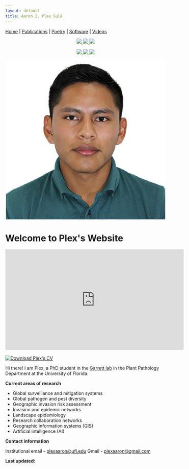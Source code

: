 ```yaml
---
layout: default
title: Aaron I. Plex Sulá
---
```


<nav>
    <a href="index.html">Home</a> |
    <a href="publications.html">Publications</a> |
    <a href="poetry.html">Poetry</a> |
    <a href="software.html">Software</a> |
    <a href="videos.html">Videos</a>
</nav>

<!-- Social Media Buttons -->
<p align="center">
    <a href="https://scholar.google.com/citations?user=t1kkSGQAAAAJ&hl=en" target="_blank">
        <img src="https://img.shields.io/badge/Google%20Scholar-Profile-blue?style=for-the-badge&logo=google-scholar">
    </a>
    <a href="https://www.linkedin.com/in/aaron-i-plex-sula-3a461627b/">
        <img src="https://img.shields.io/badge/LinkedIn-Connect-blue?style=for-the-badge&logo=linkedin">
    </a>
    <a href="https://www.researchgate.net/profile/Aaron-Plex-2?ev=hdr_xprf" target="_blank">
        <img src="https://img.shields.io/badge/ResearchGate-Profile-green?style=for-the-badge&logo=researchgate">
    </a>
</p>

<p align="center">
    <a href="https://github.com/AaronPlex" target="_blank">
        <img src="https://img.shields.io/badge/GitHub-View%20on%20GitHub-black?style=for-the-badge&logo=github">
    </a>
    <a href="https://x.com/PlexAaron" target="_blank">
        <img src="https://img.shields.io/badge/X-Follow-black?style=for-the-badge&logo=twitter">
    </a>
    <a href="https://orcid.org/my-orcid?orcid=0000-0001-7317-3090" target="_blank">
        <img src="https://img.shields.io/badge/ORCID-Profile-brightgreen?style=for-the-badge&logo=orcid">
    </a>
</p>

<!-- Profile Picture -->
<p align="center">
    <img src="PlexProfile.JPG" alt="" width="500">
</p>

# Welcome to Plex's Website

<!-- YouTube video -->
<p align="center">
    <iframe width="560" height="315" src="https://www.youtube.com/embed/WyZNBAJ9NAY?si=tp4WwrHF7pNaVKII" 
    title="YouTube video player" frameborder="0" 
    allow="accelerometer; autoplay; clipboard-write; encrypted-media; gyroscope; picture-in-picture; web-share" 
    referrerpolicy="strict-origin-when-cross-origin" allowfullscreen>
    </iframe>
</p>

<!-- Curriculum Vitae PDF -->
[![Download Plex's CV](https://img.shields.io/badge/Download-Plex's_CV-blue?style=for-the-badge&logo=adobe)](PlexCV2025.pdf)

Hi there! I am Plex, a PhD student in the [Garrett lab](https://www.garrettlab.com/) in the Plant Pathology Department at the University of Florida.

**Current areas of research**

 - Global surveillance and mitigation systems
 - Global pathogen and pest diversity
 - Geographic invasion risk assessment
 - Invasion and epidemic networks
 - Landscape epidemiology
 - Research collaboration networks
 - Geographic information systems (GIS)
 - Artificial intelligence (AI)

**Contact information**

 Institutional email - plexaaron@ufl.edu
 Gmail - plexaaron@gmail.com

<!-- Update note -->
<p><strong>Last updated:</strong> <span id="last-updated"></span></p>

<script>
    // Get the last modified date of the page
    const lastModified = new Date(document.lastModified);

    // Format it as "Month Day, Year" (e.g., "February 5, 2025")
    const options = { year: 'numeric', month: 'long', day: 'numeric' };
    document.getElementById("last-updated").innerHTML = lastModified.toLocaleDateString('en-US', options);
</script>

